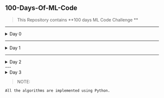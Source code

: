 ## 100-Days-Of-ML-Code

> This Repository contains **100 days ML Code Challenge **

---
<details>
 <summary> Day 0 </summary>
* July 6, 2018 Simple Linear Regression
 
  Link to work: [Sample Example](https://github.com/nitesh009/100-Days-Of-ML-Code/tree/master/Simple%20Linear%20Regression
 "Example")
</details>

---
<details>
 <summary> Day 1 </summary>
 * July 7, 2018 Support Vector Regression

Link to work: [Sample Example](https://github.com/nitesh009/100-Days-Of-ML-Code/tree/master/SVR)
</details>

---
<details>
 <summary> Day 2 </summary>
* July 9, 2018 Multiple Regression
Link to work: [Sample Example](https://github.com/nitesh009/100-Days-Of-ML-Code/tree/master/Multiple%20Linear%20Regression)
</details>
---
<details>
 <summary> Day 3 </summary>
* July 12, 2018 Logistic Regression

Link to work: [Sample Example](https://github.com/nitesh009/100-Days-Of-ML-Code/tree/master/Logistic%20Regression)
</details>

> NOTE: 
``` bash
All the algorithms are implemented using Python.
```
